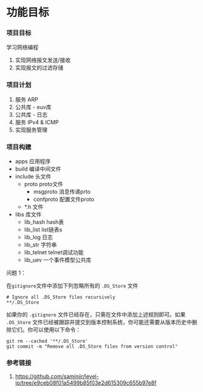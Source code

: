 # 功能目标

### 项目目标
学习网络编程
1. 实现网络报文发送/接收
2. 实现报文的过滤存储

### 项目计划
1. 服务 ARP 
2. 公共库 - euv库
3. 公共库 - 日志
4. 服务 IPv4 & ICMP
5. 实现服务管理

### 项目构建
- apps 应用程序
- build 编译中间文件
- include 头文件
  - proto proto文件
    - msgproto  消息传递prto
    - confproto 配置文件proto
  - *.h 文件
- libs 库文件
  - lib_hash hash表
  - lib_list list链表s
  - lib_log 日志
  - lib_str 字符串
  - lib_telnet telnet调试功能
  - lib_uev 一个事件模型公共库



问题 1：

在`gitignore`文件中添加下列忽略所有的 `.DS_Store` 文件

```
# Ignore all .DS_Store files recursively
**/.DS_Store
```

如果你的 `.gitignore` 文件已经存在，只需在文件中添加上述规则即可。如果 `.DS_Store` 文件已经被跟踪并提交到版本控制系统，你可能还需要从版本历史中删除它们。你可以使用以下命令：


```
git rm --cached '**/.DS_Store'
git commit -m "Remove all .DS_Store files from version control"
```

### 参考链接
1. https://github.com/saminiir/level-ip/tree/e9ceb08f01a5499b85f03e2d615309c655b97e8f